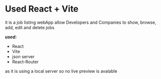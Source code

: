 # Used React + Vite

it is a job listing webApp allow Developers and Companies to show, browse, add, edit and delete jobs

**_used:_**

- React
- Vite
- json server
- React-Router

as it is using a local server so no live preview is avalable
